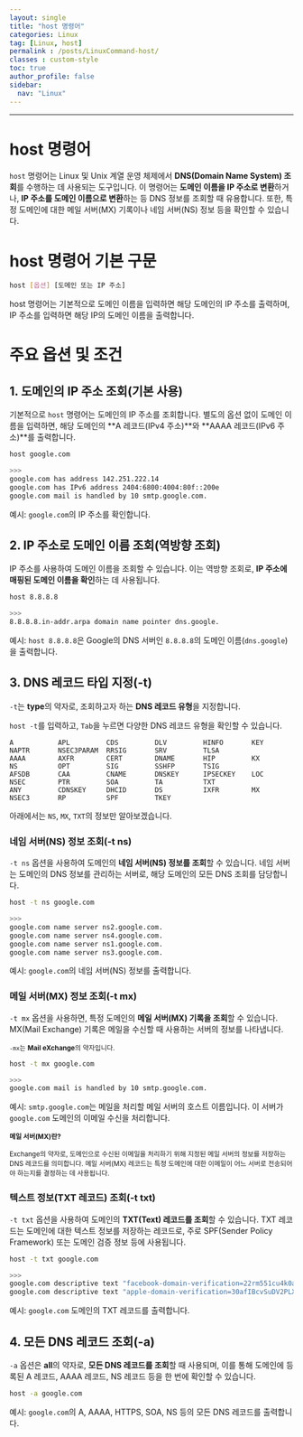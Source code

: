 ```yaml
---
layout: single
title: "host 명령어"
categories: Linux
tag: [Linux, host]
permalink : /posts/LinuxCommand-host/
classes : custom-style
toc: true
author_profile: false
sidebar:
  nav: "Linux"
---
```


<hr>

# host 명령어

`host` 명령어는 Linux 및 Unix 계열 운영 체제에서 **DNS(Domain Name System) 조회**를 수행하는 데 사용되는 도구입니다. 이 명령어는 **도메인 이름을 IP 주소로 변환**하거나, **IP 주소를 도메인 이름으로 변환**하는 등 DNS 정보를 조회할 때 유용합니다. 또한, 특정 도메인에 대한 메일 서버(MX) 기록이나 네임 서버(NS) 정보 등을 확인할 수 있습니다.

# host 명령어 기본 구문

```bash
host [옵션] [도메인 또는 IP 주소]
```

host 명령어는 기본적으로 도메인 이름을 입력하면 해당 도메인의 IP 주소를 출력하며, IP 주소를 입력하면 해당 IP의 도메인 이름을 출력합니다.

# 주요 옵션 및 조건

## 1. 도메인의 IP 주소 조회(기본 사용)

기본적으로 `host` 명령어는 도메인의 IP 주소를 조회합니다. 별도의 옵션 없이 도메인 이름을 입력하면, 해당 도메인의 **A 레코드(IPv4 주소)**와 **AAAA 레코드(IPv6 주소)**를 출력합니다.

```bash
host google.com

>>>
google.com has address 142.251.222.14
google.com has IPv6 address 2404:6800:4004:80f::200e
google.com mail is handled by 10 smtp.google.com.
```

예시: `google.com`의 IP 주소를 확인합니다.

## 2. IP 주소로 도메인 이름 조회(역방향 조회)

IP 주소를 사용하여 도메인 이름을 조회할 수 있습니다. 이는 역방향 조회로, **IP 주소에 매핑된 도메인 이름을 확인**하는 데 사용됩니다.

```bash
host 8.8.8.8

>>>
8.8.8.8.in-addr.arpa domain name pointer dns.google.
```

예시: `host 8.8.8.8`은 Google의 DNS 서버인 `8.8.8.8`의 도메인 이름(`dns.google`)을 출력합니다.

## 3. DNS 레코드 타입 지정(-t)

`-t`는 <b>type</b>의 약자로, 조회하고자 하는 **DNS 레코드 유형**을 지정합니다.

`host -t`를 입력하고, `Tab`을 누르면 다양한 DNS 레코드 유형을 확인할 수 있습니다.

```
A           APL         CDS         DLV         HINFO       KEY         NAPTR       NSEC3PARAM  RRSIG       SRV         TLSA                            
AAAA        AXFR        CERT        DNAME       HIP         KX          NS          OPT         SIG         SSHFP       TSIG                            
AFSDB       CAA         CNAME       DNSKEY      IPSECKEY    LOC         NSEC        PTR         SOA         TA          TXT                             
ANY         CDNSKEY     DHCID       DS          IXFR        MX          NSEC3       RP          SPF         TKEY
```

아래에서는 `NS`, `MX`, `TXT`의 정보만 알아보겠습니다.

### 네임 서버(NS) 정보 조회(-t ns)

`-t ns` 옵션을 사용하여 도메인의 **네임 서버(NS) 정보를 조회**할 수 있습니다. 네임 서버는 도메인의 DNS 정보를 관리하는 서버로, 해당 도메인의 모든 DNS 조회를 담당합니다.

```bash
host -t ns google.com

>>>
google.com name server ns2.google.com.
google.com name server ns4.google.com.
google.com name server ns1.google.com.
google.com name server ns3.google.com.
```

예시: `google.com`의 네임 서버(NS) 정보를 출력합니다.

### 메일 서버(MX) 정보 조회(-t mx)

`-t mx` 옵션을 사용하면, 특정 도메인의 **메일 서버(MX) 기록을 조회**할 수 있습니다. MX(Mail Exchange) 기록은 메일을 수신할 때 사용하는 서버의 정보를 나타냅니다.

<small>`-mx`는 <b>Mail eXchange</b>의 약자입니다.</small>

```bash
host -t mx google.com

>>>
google.com mail is handled by 10 smtp.google.com.
```

예시: `smtp.google.com`는 메일을 처리할 메일 서버의 호스트 이름입니다. 이 서버가 `google.com` 도메인의 이메일 수신을 처리합니다.  

<small>**메일 서버(MX)란?**</small>

<small>Exchange의 약자로, 도메인으로 수신된 이메일을 처리하기 위해 지정된 메일 서버의 정보를 저장하는 DNS 레코드를 의미합니다. 메일 서버(MX) 레코드는 특정 도메인에 대한 이메일이 어느 서버로 전송되어야 하는지를 결정하는 데 사용됩니다.</small>

### 텍스트 정보(TXT 레코드) 조회(-t txt)

`-t txt` 옵션을 사용하여 도메인의 **TXT(Text) 레코드를 조회**할 수 있습니다. TXT 레코드는 도메인에 대한 텍스트 정보를 저장하는 레코드로, 주로 SPF(Sender Policy Framework) 또는 도메인 검증 정보 등에 사용됩니다.

```bash
host -t txt google.com

>>>
google.com descriptive text "facebook-domain-verification=22rm551cu4k0ab0bxsw536tlds4h95"
google.com descriptive text "apple-domain-verification=30afIBcvSuDV2PLX"
```

예시: `google.com` 도메인의 TXT 레코드를 출력합니다.

## 4. 모든 DNS 레코드 조회(-a)

`-a` 옵션은 <b>all</b>의 약자로, **모든 DNS 레코드를 조회**할 때 사용되며, 이를 통해 도메인에 등록된 A 레코드, AAAA 레코드, NS 레코드 등을 한 번에 확인할 수 있습니다.

```bash
host -a google.com
```

예시: `google.com`의 A, AAAA, HTTPS, SOA, NS 등의 모든 DNS 레코드를 출력합니다.
